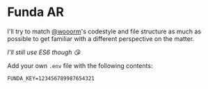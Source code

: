 # Funda AR

I'll try to match [@wooorm](https://github.com/wooorm/dictionary)'s codestyle and file structure as much as possible to get familiar with a different perspective on the matter.

_I'll still use ES6 though 😘_

Add your own `.env` file with the following contents:
```
FUNDA_KEY=123456789987654321
```
